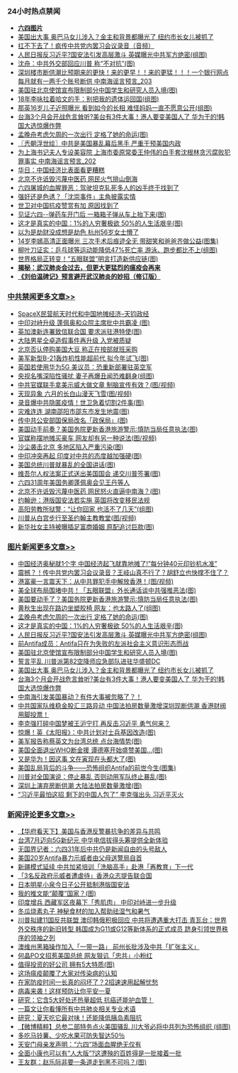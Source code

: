 <div class="catlist">
<h3>24小时热点禁闻</h3>
<ul>
<li><b><a href="64photo" target="_blank">六四图片</a></b></li>
<li><a href="https://github.com/fqnews/bnews/blob/master/topimagenews/20200602/1338537.md">美国出大事 奥巴马女儿涉入？金主和背景都曝光了 纽约市长女儿被抓了</a></li>
<li><a href="https://github.com/fqnews/bnews/blob/master/comments/20200603/1338758.md">扛不下去了！疯传中共党内罢习会议录音（音频）</a></li>
<li><a href="https://github.com/fqnews/bnews/blob/master/topimagenews/20200603/1338799.md">人民日报反习近平?国安法引发高层激斗 英媒曝光中共军方绝密(组图)</a></li>
<li><a href="https://github.com/fqnews/bnews/blob/master/comments/20200603/1338791.md">沈舟：中共外交部回应川普 称“不对抗”(图)</a></li>
<li><a href="https://github.com/fqnews/bnews/blob/master/comments/20200603/1338647.md">深圳楼市断供潮比预期来的更快！来的更早！！来的更猛！！！一个银行网点每月就有一两千个账号断供 中南海谣言预言_203</a></li>
<li><a href="https://github.com/fqnews/bnews/blob/master/topimagenews/20200603/1338598.md">美国驻北京使馆宣布限制部分中国学生和研究人员入境(图)</a></li>
<li><a href="https://github.com/fqnews/bnews/blob/master/yule/20200603/1338575.md">18年李咏拉着哈文的手：别把我的遗体运回国(组图)</a></li>
<li><a href="https://github.com/fqnews/bnews/blob/master/yule/20200603/1338661.md">那英16岁儿子近照曝光 看到如今的长相 难怪妈妈一直不愿意公开(组图)</a></li>
<li><a href="https://github.com/fqnews/bnews/blob/master/topimagenews/20200602/1338509.md">台海3个月会开战危言耸听?美台有3件大事！港人要变美国人了 华为干的!韩国大选惊爆作弊</a></li>
<li><a href="https://github.com/fqnews/bnews/blob/master/topimagenews/20200603/1338873.md">孟晚舟考虑欠周的一次出行 定格了她的命运(图)</a></li>
<li><a href="https://github.com/fqnews/bnews/blob/master/ssgc/20200603/1338639.md">〖兲朝浮世绘〗中共是美国暴乱幕后黑手 严重干预美国内政</a></li>
<li><a href="https://github.com/fqnews/bnews/blob/master/comments/20200603/1338646.md">为上海书记夫人专设美容院 上海市委原常委王仲伟的白手套沈根林贪污腐败犯罪事实 中南海谣言预言_202</a></li>
<li><a href="https://github.com/fqnews/bnews/blob/master/comments/20200603/1338660.md">华日：中国经济比表面看更糟糕</a></li>
<li><a href="https://github.com/fqnews/bnews/blob/master/headline/20200603/1338662.md">北京不许诋毁污蔑中医药 网民火气排山倒海</a></li>
<li><a href="https://github.com/fqnews/bnews/blob/master/comments/20200603/1338794.md">六四屠城的血腥罪恶：驾驶坦克轧死多人的凶手终于找到了</a></li>
<li><a href="https://github.com/fqnews/bnews/blob/master/cnnews/20200603/1338686.md">强奸还是色诱？「沈崇事件」主角披露实情</a></li>
<li><a href="https://github.com/fqnews/bnews/blob/master/ssgc/20200603/1338634.md">世卫对中国抗疫赞赏有加   原因找到了</a></li>
<li><a href="https://github.com/fqnews/bnews/blob/master/cnnews/20200603/1338729.md">见证六四--弹药车开门后 一箱箱子弹从车上抬下来(图)</a></li>
<li><a href="https://github.com/fqnews/bnews/blob/master/topimagenews/20200603/1338857.md">这才是真实的中国：1%的人穷奢极欲 50%的人生活艰辛(图)</a></li>
<li><a href="https://github.com/fqnews/bnews/blob/master/baitai/20200603/1338847.md">以为是劫财没成想是劫色 杭州56岁女士懵了</a></li>
<li><a href="https://github.com/fqnews/bnews/blob/master/yule/20200603/1338588.md">14岁李嫣高清正面曝光 三次手术后痕迹全无 带甜笑和爸爸齐做公益(图集)</a></li>
<li><a href="https://github.com/fqnews/bnews/blob/master/lifebaike/20200603/1338701.md">柳叶刀证实：乒乓球等运动能降低47%死亡率 游泳、跑步都比不上(组图)</a></li>
<li><a href="https://github.com/fqnews/bnews/blob/master/cnnews/20200603/1338653.md">世界格局正转变！“五眼联盟”明言打造新供应链(图)</a></li>
<li><b><a href="https://github.com/fqnews/bnews/blob/master/comments/20200211/1275071.md" target="_blank">揭秘：武汉肺炎会过去，但更大更猛烈的瘟疫会再来</a></b></li>
<li><b><a href="https://github.com/fqnews/bnews/blob/master/comments/20200207/1272816.md" target="_blank">《刘伯温碑记》预言避开武汉肺炎的妙招（修订版）</a></b></li>
</ul>
</div>

<div class="catlist">
<h3><a href="https://github.com/fqnews/bnews/blob/master/cbnews/" target="_blank">中共禁闻</a><span><a href="https://github.com/fqnews/bnews/blob/master/cbnews/" target="_blank" rel="nofollow">更多文章>></a></span></h3>
<ul>
<li><a href="https://github.com/fqnews/bnews/blob/master/cbnews/20200603/1338998.md" target="_blank">SpaceX民营航天时代和中国地摊经济&#8211;天钧政经</a></li>
<li><a href="https://github.com/fqnews/bnews/blob/master/cbnews/20200603/1338985.md" target="_blank">中印对峙升级 蓬佩奥和众院主席批中共霸凌 (图)</a></li>
<li><a href="https://github.com/fqnews/bnews/blob/master/cbnews/20200603/1338984.md" target="_blank">英加澳新连署致信联合国 要求派驻港特使(图)</a></li>
<li><a href="https://github.com/fqnews/bnews/blob/master/cbnews/20200603/1338983.md" target="_blank">大陆男星仝卓造假事件再升级 入党被质疑</a></li>
<li><a href="https://github.com/fqnews/bnews/blob/master/cbnews/20200603/1338982.md" target="_blank">北京否认停购美国大豆 称正在按部就班采购</a></li>
<li><a href="https://github.com/fqnews/bnews/blob/master/cbnews/20200603/1338972.md" target="_blank">美军新型B-21轰炸机性能超前代 拟今年试飞(图)</a></li>
<li><a href="https://github.com/fqnews/bnews/blob/master/cbnews/20200603/1338967.md" target="_blank">英国若使用华为5G 美议员：恐重新部署驻英空军</a></li>
<li><a href="https://github.com/fqnews/bnews/blob/master/cbnews/20200603/1338966.md" target="_blank">央视名嘴深陷性骚扰 妻子再爆丑闻恐难翻身(组图)</a></li>
<li><a href="https://github.com/fqnews/bnews/blob/master/cbnews/20200603/1338963.md" target="_blank">中共官媒联手拿美示威大做文章 制脑宣传有效？(图/视频)</a></li>
<li><a href="https://github.com/fqnews/bnews/blob/master/cbnews/20200603/1338962.md" target="_blank">天现异象 六月的长白山漫天飞雪(图/视频)</a></li>
<li><a href="https://github.com/fqnews/bnews/blob/master/cbnews/20200603/1338957.md" target="_blank">录音爆中共隐匿疫情！世卫急着切割2件事(图)</a></li>
<li><a href="https://github.com/fqnews/bnews/blob/master/cbnews/20200603/1338953.md" target="_blank">灾难连连 湖南邵阳市邵东市发生地震(图)</a></li>
<li><a href="https://github.com/fqnews/bnews/blob/master/cbnews/20200603/1338950.md" target="_blank">传中共公安部国保局改名「政保局」(图)</a></li>
<li><a href="https://github.com/fqnews/bnews/blob/master/cbnews/20200603/1338912.md" target="_blank">美国动手前奏？美国务院更新香港旅游警示∶慎防当局任意执法(图)</a></li>
<li><a href="https://github.com/fqnews/bnews/blob/master/cbnews/20200603/1338911.md" target="_blank">官媒称摆地摊买豪车 网友却有另一种说法(图/视频)</a></li>
<li><a href="https://github.com/fqnews/bnews/blob/master/cbnews/20200603/1338879.md" target="_blank">沙尘袭击北京 多地区陷入严重污染(图)</a></li>
<li><a href="https://github.com/fqnews/bnews/blob/master/cbnews/20200603/1338869.md" target="_blank">中印冲突再起 印度对中共的态度越加强硬(图)</a></li>
<li><a href="https://github.com/fqnews/bnews/blob/master/cbnews/20200603/1338868.md" target="_blank">美国总统川普就暴乱的全国讲话(图)</a></li>
<li><a href="https://github.com/fqnews/bnews/blob/master/cbnews/20200603/1338859.md" target="_blank">维吾尔人权法案正式送出美国国会 递交川普签署(图)</a></li>
<li><a href="https://github.com/fqnews/bnews/blob/master/cbnews/20200603/1338858.md" target="_blank">六四31周年美国务卿蓬佩奥会见王丹等人</a></li>
<li><a href="https://github.com/fqnews/bnews/blob/master/cbnews/20200603/1338805.md" target="_blank">北京不许诋毁污蔑中医药 网民怒火直逼中南海？(图)</a></li>
<li><a href="https://github.com/fqnews/bnews/blob/master/cbnews/20200603/1338804.md" target="_blank">约翰逊：港版国安法若实施 英国将改变移民法规</a></li>
<li><a href="https://github.com/fqnews/bnews/blob/master/cbnews/20200603/1338785.md" target="_blank">高阳劳教所狱警：“让你回家 也活不了几天”(组图)</a></li>
<li><a href="https://github.com/fqnews/bnews/blob/master/cbnews/20200603/1338774.md" target="_blank">川普从白宫步行至圣约翰主教教堂(图/视频)</a></li>
<li><a href="https://github.com/fqnews/bnews/blob/master/cbnews/20200603/1338773.md" target="_blank">新华社女主持被曝插足富商婚姻 原配追讨巨款(图)</a></li>

</ul>
</div>
<div class="catlist">
<h3><a href="https://github.com/fqnews/bnews/blob/master/topimagenews/" target="_blank">图片新闻</a><span><a href="https://github.com/fqnews/bnews/blob/master/topimagenews/" target="_blank" rel="nofollow">更多文章>></a></span></h3>
<ul>
<li><a href="https://github.com/fqnews/bnews/blob/master/topimagenews/20200603/1338977.md" target="_blank">中国经济奥秘就1个字 中国经济起飞就靠地摊了!&#8221;每分钟40元印钞机水准”</a></li>
<li><a href="https://github.com/fqnews/bnews/blob/master/topimagenews/20200603/1338965.md" target="_blank">震撼？！传中共党内罢习会议录音？王岐山真不行了？胡舒立也快撑不住了？</a></li>
<li><a href="https://github.com/fqnews/bnews/blob/master/topimagenews/20200603/1338938.md" target="_blank">港富豪一言震天下：从中共罪犯手中解放香港！(图/视频)</a></li>
<li><a href="https://github.com/fqnews/bnews/blob/master/topimagenews/20200603/1338927.md" target="_blank">美全球布局围堵中共！「五眼联盟」外长通话谈中共强推恶法(图)</a></li>
<li><a href="https://github.com/fqnews/bnews/blob/master/topimagenews/20200603/1338915.md" target="_blank">美国要动手了？美国务院更新香港旅游警示∶慎防当局任意执法(图)</a></li>
<li><a href="https://github.com/fqnews/bnews/blob/master/topimagenews/20200603/1338878.md" target="_blank">黄秋生出现在路边坐塑胶椅 网友：也太路人了(组图)</a></li>
<li><a href="https://github.com/fqnews/bnews/blob/master/topimagenews/20200603/1338873.md" target="_blank">孟晚舟考虑欠周的一次出行 定格了她的命运(图)</a></li>
<li><a href="https://github.com/fqnews/bnews/blob/master/topimagenews/20200603/1338857.md" target="_blank">这才是真实的中国：1%的人穷奢极欲 50%的人生活艰辛(图)</a></li>
<li><a href="https://github.com/fqnews/bnews/blob/master/topimagenews/20200603/1338799.md" target="_blank">人民日报反习近平?国安法引发高层激斗 英媒曝光中共军方绝密(组图)</a></li>
<li><a href="https://github.com/fqnews/bnews/blob/master/comments/20200603/1338626.md" target="_blank">前Antifa成员：Antifa只在为失败的左派社会主义意识形态而战</a></li>
<li><a href="https://github.com/fqnews/bnews/blob/master/topimagenews/20200603/1338598.md" target="_blank">美国驻北京使馆宣布限制部分中国学生和研究人员入境(图)</a></li>
<li><a href="https://github.com/fqnews/bnews/blob/master/comments/20200603/1338597.md" target="_blank">誓言平乱 川普派第82空降师应急部队进驻华盛顿DC</a></li>
<li><a href="https://github.com/fqnews/bnews/blob/master/topimagenews/20200602/1338537.md" target="_blank">美国出大事 奥巴马女儿涉入？金主和背景都曝光了 纽约市长女儿被抓了</a></li>
<li><a href="https://github.com/fqnews/bnews/blob/master/topimagenews/20200602/1338509.md" target="_blank">台海3个月会开战危言耸听?美台有3件大事！港人要变美国人了 华为干的!韩国大选惊爆作弊</a></li>
<li><a href="https://github.com/fqnews/bnews/blob/master/topimagenews/20200602/1338444.md" target="_blank">中南海引发美国暴动？有件大事被忽略了？！</a></li>
<li><a href="https://github.com/fqnews/bnews/blob/master/topimagenews/20200602/1338431.md" target="_blank">中共国家队维稳金股汇三路异动 中国法拍房数量激增深圳现断供潮 香港财阀用脚投票！</a></li>
<li><a href="https://github.com/fqnews/bnews/blob/master/topimagenews/20200602/1338419.md" target="_blank">李克强打碎中国梦被王沪宁打 再反击习近平 勇气何来？</a></li>
<li><a href="https://github.com/fqnews/bnews/blob/master/topimagenews/20200602/1338377.md" target="_blank">惊爆！英《太阳报》：中共计划对士兵基因改造(图)</a></li>
<li><a href="https://github.com/fqnews/bnews/blob/master/topimagenews/20200602/1338334.md" target="_blank">美军报告称蔡英文为台湾总统 点台海情势(图)</a></li>
<li><a href="https://github.com/fqnews/bnews/blob/master/topimagenews/20200602/1338246.md" target="_blank">美国全面退出WHO断金援 谭德塞开始盛赞美国&#8230;(图)</a></li>
<li><a href="https://github.com/fqnews/bnews/blob/master/topimagenews/20200602/1338203.md" target="_blank">又是华为！因这事 文在寅现在头都大了(图)</a></li>
<li><a href="https://github.com/fqnews/bnews/blob/master/comments/20200602/1338170.md" target="_blank">美国乱局背后的斗争——恐怖组织Antifa的前世今生(图集)</a></li>
<li><a href="https://github.com/fqnews/bnews/blob/master/topimagenews/20200602/1338155.md" target="_blank">川普对全国演说：停止暴乱 否则动用军队终止暴乱(图)</a></li>
<li><a href="https://github.com/fqnews/bnews/blob/master/topimagenews/20200602/1338127.md" target="_blank">深圳上演弃房断供潮 大陆法拍房数量激增(图)</a></li>
<li><a href="https://github.com/fqnews/bnews/blob/master/topimagenews/20200601/1337921.md" target="_blank">&#8220;习近平最怕这招 剩下的中国人包了&#8221; 李克强出头 习近平灭火</a></li>

</ul>
</div>
<div class="catlist">
<h3><a href="https://github.com/fqnews/bnews/blob/master/comments/" target="_blank">新闻评论</a><span><a href="https://github.com/fqnews/bnews/blob/master/comments/" target="_blank" rel="nofollow">更多文章>></a></span></h3>
<ul>
<li><a href="https://github.com/fqnews/bnews/blob/master/comments/20200603/1338994.md" target="_blank">【华府看天下】美国与香港反警暴抗争的差异与共鸣</a></li>
<li><a href="https://github.com/fqnews/bnews/blob/master/comments/20200603/1338992.md" target="_blank">台湾7月迈向5G新纪元 中华电信拔得头筹提供全新体验</a></li>
<li><a href="https://github.com/fqnews/bnews/blob/master/comments/20200603/1338991.md" target="_blank">无国界记者：六四31年后中共仍是新闻自由的头号敌人</a></li>
<li><a href="https://github.com/fqnews/bnews/blob/master/comments/20200603/1338980.md" target="_blank">美国20岁Antifa暴力示威者由父母送警局自首</a></li>
<li><a href="https://github.com/fqnews/bnews/blob/master/comments/20200603/1338979.md" target="_blank">新疆模式延续 中共加紧培训「洗脑高手」赴港「再教育」下一代</a></li>
<li><a href="https://github.com/fqnews/bnews/blob/master/comments/20200603/1338971.md" target="_blank">「3名反政府示威者遭虐待」香港众志提告联合国</a></li>
<li><a href="https://github.com/fqnews/bnews/blob/master/comments/20200603/1338960.md" target="_blank">日本明星小泉今日子公开抵制港版国安法</a></li>
<li><a href="https://github.com/fqnews/bnews/blob/master/comments/20200603/1338959.md" target="_blank">我的推文能“颠覆”国家？(图)</a></li>
<li><a href="https://github.com/fqnews/bnews/blob/master/comments/20200603/1338958.md" target="_blank">印度增兵 西藏军区夜幕下「秀肌肉」 中印对峙进一步升级</a></li>
<li><a href="https://github.com/fqnews/bnews/blob/master/comments/20200603/1338954.md" target="_blank">冬瓜烧素丸子 神秘食材的加入帮助祛湿气和暑气</a></li>
<li><a href="https://github.com/fqnews/bnews/blob/master/comments/20200603/1338944.md" target="_blank">川普拟建11国反共联盟 澳印韩俄积极回应 中共将遭遇重大打击 青瓦台：世界外交秩序的新旧转型 韩国成为G11或G12等新体系的正式成员 跻身引领世界秩序的领袖之列</a></li>
<li><a href="https://github.com/fqnews/bnews/blob/master/comments/20200603/1338934.md" target="_blank">澳维州黑箱操作加入「一带一路」 前州长批涉及中共「扩张主义」</a></li>
<li><a href="https://github.com/fqnews/bnews/blob/master/comments/20200603/1338914.md" target="_blank">何晶PO文招惹美国总统 网友狠讥「忠共」小粉红</a></li>
<li><a href="https://github.com/fqnews/bnews/blob/master/comments/20200603/1338910.md" target="_blank">值得投资的好公司 拥有5大特质(图)</a></li>
<li><a href="https://github.com/fqnews/bnews/blob/master/comments/20200603/1338894.md" target="_blank">这场瘟疫颠覆了大家对传染病的认知</a></li>
<li><a href="https://github.com/fqnews/bnews/blob/master/comments/20200603/1338893.md" target="_blank">在家防疫时间一长真的闷坏了？2招速速用起解忧愁</a></li>
<li><a href="https://github.com/fqnews/bnews/blob/master/comments/20200603/1338892.md" target="_blank">病毒来袭！这样预防让你平安一夏</a></li>
<li><a href="https://github.com/fqnews/bnews/blob/master/comments/20200603/1338891.md" target="_blank">研究：它含5大好处还热量超低  抗癌还能护血管！</a></li>
<li><a href="https://github.com/fqnews/bnews/blob/master/comments/20200603/1338890.md" target="_blank">一篇文让你看懂所有中共肺炎相关专业术语</a></li>
<li><a href="https://github.com/fqnews/bnews/blob/master/comments/20200603/1338889.md" target="_blank">研究：夏天吃它最对味！还能降低胰岛素阻抗</a></li>
<li><a href="https://github.com/fqnews/bnews/blob/master/comments/20200603/1338887.md" target="_blank">【微博精粹】总参二部特务点火美国骚乱 川大爷必将中共列为恐怖组织 (组图)</a></li>
<li><a href="https://github.com/fqnews/bnews/blob/master/comments/20200603/1338882.md" target="_blank">多吃马铃薯、少吃水果可防失智达50％</a></li>
<li><a href="https://github.com/fqnews/bnews/blob/master/comments/20200603/1338813.md" target="_blank">天安门母亲发声明：“六四”场面血腥绝无仅有</a></li>
<li><a href="https://github.com/fqnews/bnews/blob/master/comments/20200603/1338809.md" target="_blank">全面小康也可以有“人大版”?这遭殃的百姓得是一批接着一批</a></li>
<li><a href="https://github.com/fqnews/bnews/blob/master/comments/20200603/1338808.md" target="_blank">王友群：赵乐际非要一条道走到黑不可吗？(图)</a></li>

</ul>
</div>